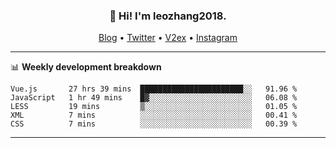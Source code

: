 <h3 align="center">👋 Hi! I'm leozhang2018.</h3>
<p align="center">
  <a href="https://leozhang2018.me">Blog</a> •
  <a href="https://twitter.com/leozhang2018">Twitter</a> •
  <a href="https://www.v2ex.com/member/leozhang">V2ex</a> •
  <a href="https://www.instagram.com/leozhanghere">Instagram</a>
</p>

-------

📊 **Weekly development breakdown**
<!--START_SECTION:waka-->
```text
Vue.js       27 hrs 39 mins  ███████████████████████░░   91.96 % 
JavaScript   1 hr 49 mins    █▓░░░░░░░░░░░░░░░░░░░░░░░   06.08 % 
LESS         19 mins         ▒░░░░░░░░░░░░░░░░░░░░░░░░   01.05 % 
XML          7 mins          ░░░░░░░░░░░░░░░░░░░░░░░░░   00.41 % 
CSS          7 mins          ░░░░░░░░░░░░░░░░░░░░░░░░░   00.39 % 
```
<!--END_SECTION:waka-->
-------

